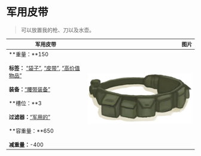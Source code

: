 # 军用皮带  
> 可以放置我的枪、刀以及水壶。  
  
  军用皮带  |   图片   
 ----  |  ----:   
 **重量：**150<br><br>**标签：**	[“袋子”](tag_Bag.md), [“皮带”](tag_Belt.md), [“高价值物品”](tag_Valuable.md)<br><br>**装备：**[“腰带装备”](eTag_Belt.md)<br><br>**槽位：**3<br><br>**过滤器：**[“军用的”](tag_Military.md)<br><br>**容重量：**650<br><br>**减重量：**-400  |  ![](Sprite/BeltMilitary.png)   
  
